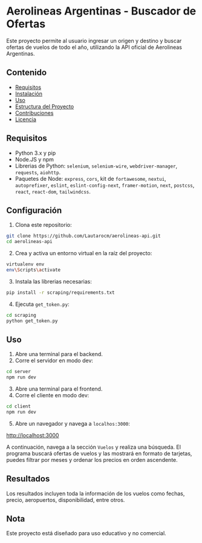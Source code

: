 # Aerolineas Argentinas - Buscador de Ofertas

Este proyecto permite al usuario ingresar un origen y destino y buscar ofertas de vuelos de todo el año, utilizando la API oficial de Aerolineas Argentinas.

## Contenido

- [Requisitos](#requisitos)
- [Instalación](#instalación)
- [Uso](#uso)
- [Estructura del Proyecto](#estructura-del-proyecto)
- [Contribuciones](#contribuciones)
- [Licencia](#licencia)

## Requisitos

- Python 3.x y pip
- Node.JS y npm
- Librerias de Python: `selenium`, `selenium-wire`, `webdriver-manager`, `requests`, `aiohttp`.
- Paquetes de Node: `express`, `cors`, kit de `fortawesome`, `nextui`, `autoprefixer`, `eslint`, `eslint-config-next`, `framer-motion`, `next`, `postcss`, `react`, `react-dom`, `tailwindcss`.

## Configuración

1. Clona este repositorio:

```sh
git clone https://github.com/Lautarocm/aerolineas-api.git
cd aerolineas-api
```

2. Crea y activa un entorno virtual en la raíz del proyecto:

```sh
virtualenv env
env\Scripts\activate
```

3. Instala las librerias necesarias:

```sh
pip install -r scraping/requirements.txt
```

4. Ejecuta `get_token.py`:

```sh
cd scraping
python get_token.py
```

## Uso

1. Abre una terminal para el backend.
2. Corre el servidor en modo dev:

```sh
cd server
npm run dev
```

3. Abre una terminal para el frontend.
4. Corre el cliente en modo dev:

```sh
cd client
npm run dev
```

5. Abre un navegador y navega a `localhos:3000`:

[http://localhost:3000](http://localhost:3000)

A continuación, navega a la sección `Vuelos` y realiza una búsqueda. El programa buscará ofertas de vuelos y las mostrará en formato de tarjetas, puedes filtrar por meses y ordenar los precios en orden ascendente.

## Resultados

Los resultados incluyen toda la información de los vuelos como fechas, precio, aeropuertos, disponibilidad, entre otros.

## Nota

Este proyecto está diseñado para uso educativo y no comercial.
